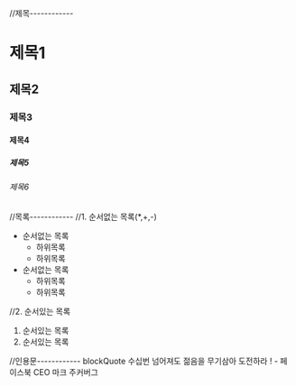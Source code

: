 //제목------------
# 제목1
## 제목2
### 제목3
#### 제목4
##### 제목5
###### 제목6

//목록------------
//1. 순서없는 목록(*,+,-)
* 순서없는 목록
  + 하위목록
  + 하위목록
* 순서없는 목록
  - 하위목록
  - 하위목록
    
//2. 순서있는 목록
1. 순서있는 목록
2. 순서있는 목록

//인용문------------
blockQuote 수십번 넘어져도 젊음을 무기삼아 도전하라 ! - 페이스북 CEO 마크 주커버그
